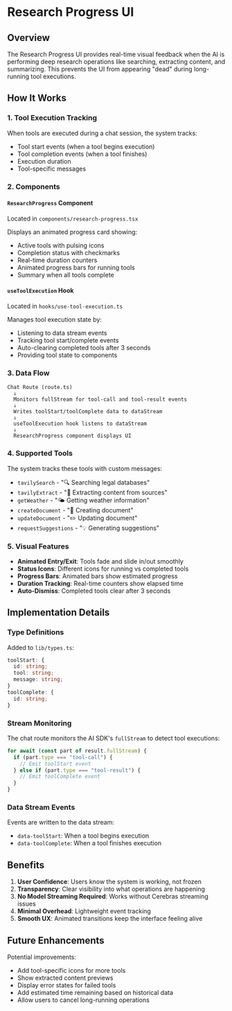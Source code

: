 # Research Progress UI

## Overview

The Research Progress UI provides real-time visual feedback when the AI is performing deep research operations like searching, extracting content, and summarizing. This prevents the UI from appearing "dead" during long-running tool executions.

## How It Works

### 1. Tool Execution Tracking

When tools are executed during a chat session, the system tracks:

- Tool start events (when a tool begins execution)
- Tool completion events (when a tool finishes)
- Execution duration
- Tool-specific messages

### 2. Components

#### `ResearchProgress` Component

Located in `components/research-progress.tsx`

Displays an animated progress card showing:

- Active tools with pulsing icons
- Completion status with checkmarks
- Real-time duration counters
- Animated progress bars for running tools
- Summary when all tools complete

#### `useToolExecution` Hook

Located in `hooks/use-tool-execution.ts`

Manages tool execution state by:

- Listening to data stream events
- Tracking tool start/complete events
- Auto-clearing completed tools after 3 seconds
- Providing tool state to components

### 3. Data Flow

```
Chat Route (route.ts)
  ↓
  Monitors fullStream for tool-call and tool-result events
  ↓
  Writes toolStart/toolComplete data to dataStream
  ↓
  useToolExecution hook listens to dataStream
  ↓
  ResearchProgress component displays UI
```

### 4. Supported Tools

The system tracks these tools with custom messages:

- `tavilySearch` - "🔍 Searching legal databases"
- `tavilyExtract` - "📄 Extracting content from sources"
- `getWeather` - "🌤️ Getting weather information"
- `createDocument` - "📝 Creating document"
- `updateDocument` - "✏️ Updating document"
- `requestSuggestions` - "💡 Generating suggestions"

### 5. Visual Features

- **Animated Entry/Exit**: Tools fade and slide in/out smoothly
- **Status Icons**: Different icons for running vs completed tools
- **Progress Bars**: Animated bars show estimated progress
- **Duration Tracking**: Real-time counters show elapsed time
- **Auto-Dismiss**: Completed tools clear after 3 seconds

## Implementation Details

### Type Definitions

Added to `lib/types.ts`:

```typescript
toolStart: {
  id: string;
  tool: string;
  message: string;
}
toolComplete: {
  id: string;
}
```

### Stream Monitoring

The chat route monitors the AI SDK's `fullStream` to detect tool executions:

```typescript
for await (const part of result.fullStream) {
  if (part.type === "tool-call") {
    // Emit toolStart event
  } else if (part.type === "tool-result") {
    // Emit toolComplete event
  }
}
```

### Data Stream Events

Events are written to the data stream:

- `data-toolStart`: When a tool begins execution
- `data-toolComplete`: When a tool finishes execution

## Benefits

1. **User Confidence**: Users know the system is working, not frozen
2. **Transparency**: Clear visibility into what operations are happening
3. **No Model Streaming Required**: Works without Cerebras streaming issues
4. **Minimal Overhead**: Lightweight event tracking
5. **Smooth UX**: Animated transitions keep the interface feeling alive

## Future Enhancements

Potential improvements:

- Add tool-specific icons for more tools
- Show extracted content previews
- Display error states for failed tools
- Add estimated time remaining based on historical data
- Allow users to cancel long-running operations
